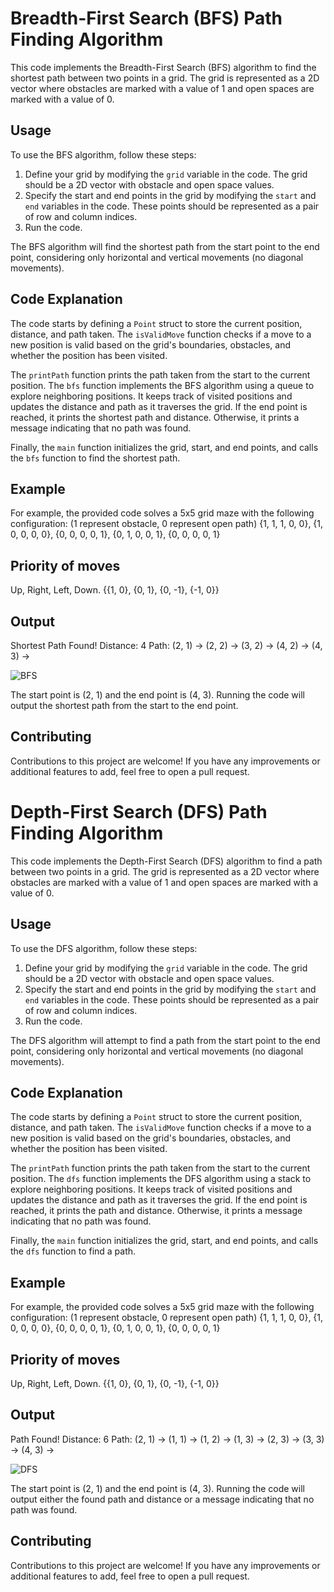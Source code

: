 # Breadth-First Search (BFS) Path Finding Algorithm

This code implements the Breadth-First Search (BFS) algorithm to find the shortest path between two points in a grid. The grid is represented as a 2D vector where obstacles are marked with a value of 1 and open spaces are marked with a value of 0.

## Usage

To use the BFS algorithm, follow these steps:

1. Define your grid by modifying the `grid` variable in the code. The grid should be a 2D vector with obstacle and open space values.
2. Specify the start and end points in the grid by modifying the `start` and `end` variables in the code. These points should be represented as a pair of row and column indices.
3. Run the code.

The BFS algorithm will find the shortest path from the start point to the end point, considering only horizontal and vertical movements (no diagonal movements).

## Code Explanation

The code starts by defining a `Point` struct to store the current position, distance, and path taken. The `isValidMove` function checks if a move to a new position is valid based on the grid's boundaries, obstacles, and whether the position has been visited.

The `printPath` function prints the path taken from the start to the current position. The `bfs` function implements the BFS algorithm using a queue to explore neighboring positions. It keeps track of visited positions and updates the distance and path as it traverses the grid. If the end point is reached, it prints the shortest path and distance. Otherwise, it prints a message indicating that no path was found.

Finally, the `main` function initializes the grid, start, and end points, and calls the `bfs` function to find the shortest path.

## Example

For example, the provided code solves a 5x5 grid maze with the following configuration:
(1 represent obstacle, 0 represent open path)
{1, 1, 1, 0, 0},
{1, 0, 0, 0, 0},
{0, 0, 0, 0, 1},
{0, 1, 0, 0, 1},
{0, 0, 0, 0, 1}

## Priority of moves
Up, Right, Left, Down.
{{1, 0}, {0, 1}, {0, -1}, {-1, 0}}

## Output
Shortest Path Found!
Distance: 4
Path: (2, 1) -> (2, 2) -> (3, 2) -> (4, 2) -> (4, 3) -> 

![BFS](https://github.com/MagyMalak/Algorithm-First-Task/assets/153592737/b5f3b97f-c6f8-4114-9fa2-c67d95fa929a)

The start point is (2, 1) and the end point is (4, 3). Running the code will output the shortest path from the start to the end point.

## Contributing

Contributions to this project are welcome! If you have any improvements or additional features to add, feel free to open a pull request.

# Depth-First Search (DFS) Path Finding Algorithm

This code implements the Depth-First Search (DFS) algorithm to find a path between two points in a grid. The grid is represented as a 2D vector where obstacles are marked with a value of 1 and open spaces are marked with a value of 0.

## Usage

To use the DFS algorithm, follow these steps:

1. Define your grid by modifying the `grid` variable in the code. The grid should be a 2D vector with obstacle and open space values.
2. Specify the start and end points in the grid by modifying the `start` and `end` variables in the code. These points should be represented as a pair of row and column indices.
3. Run the code.

The DFS algorithm will attempt to find a path from the start point to the end point, considering only horizontal and vertical movements (no diagonal movements).

## Code Explanation

The code starts by defining a `Point` struct to store the current position, distance, and path taken. The `isValidMove` function checks if a move to a new position is valid based on the grid's boundaries, obstacles, and whether the position has been visited.

The `printPath` function prints the path taken from the start to the current position. The `dfs` function implements the DFS algorithm using a stack to explore neighboring positions. It keeps track of visited positions and updates the distance and path as it traverses the grid. If the end point is reached, it prints the path and distance. Otherwise, it prints a message indicating that no path was found.

Finally, the `main` function initializes the grid, start, and end points, and calls the `dfs` function to find a path.

## Example

For example, the provided code solves a 5x5 grid maze with the following configuration:
(1 represent obstacle, 0 represent open path)
{1, 1, 1, 0, 0},
{1, 0, 0, 0, 0},
{0, 0, 0, 0, 1},
{0, 1, 0, 0, 1},
{0, 0, 0, 0, 1}

## Priority of moves
Up, Right, Left, Down.
{{1, 0}, {0, 1}, {0, -1}, {-1, 0}}

## Output
Path Found!
Distance: 6
Path: (2, 1) -> (1, 1) -> (1, 2) -> (1, 3) -> (2, 3) -> (3, 3) -> (4, 3) -> 

![DFS](https://github.com/MagyMalak/Algorithm-First-Task/assets/153592737/970204c2-cae5-44c3-a698-e7ea7914d61a)

The start point is (2, 1) and the end point is (4, 3). Running the code will output either the found path and distance or a message indicating that no path was found.

## Contributing

Contributions to this project are welcome! If you have any improvements or additional features to add, feel free to open a pull request.
